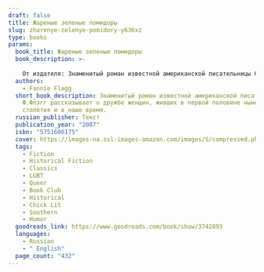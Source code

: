 ```yaml
---
draft: false
title: Жареные зеленые помидоры
slug: zharenye-zelenye-pomidory-y636xz
type: books
params:
  book_title: Жареные зеленые помидоры
  book_description: >-
    
    От издателя: Знаменитый роман известной американской писательницы Ф.Флэгг рассказывает о дружбе женщин, живших в первой половине нынешнего столетия и в наше время. Тонко проникая в психологию героев, автор неожиданным образом переплетает их судьбы, полные драматических событий и житейских забот, любви и ненависти, побед и поражений. По этому роману в 1991 г. был снят фильм, имевший огромный успех во всем мире.
  authors:
    - Fannie Flagg
  short_book_description: Знаменитый роман известной американской писательницы
    Ф.Флэгг рассказывает о дружбе женщин, живших в первой половине нынешнего
    столетия и в наше время.
  russian_publisher: Текст
  publication_year: "2007"
  isbn: "5751606175"
  cover: https://images-na.ssl-images-amazon.com/images/S/compressed.photo.goodreads.com/books/1218410084i/3742893.jpg
  tags:
    - Fiction
    - Historical Fiction
    - Classics
    - LGBT
    - Queer
    - Book Club
    - Historical
    - Chick Lit
    - Southern
    - Humor
  goodreads_link: https://www.goodreads.com/book/show/3742893
  languages:
    - Russian
    - " English"
  page_count: "432"
---
```

